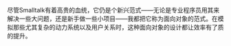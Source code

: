 尽管Smalltalk有着高贵的血统，它仍是个新兴范式——无论是专业程序员用其来解决一些大问题，还是新手做一些小项目——我都把它称为面向对象的范式。在模拟那些尤其复杂的动力系统以及用户关系时，这种面向对象的设计都让效率有了质的提升。

